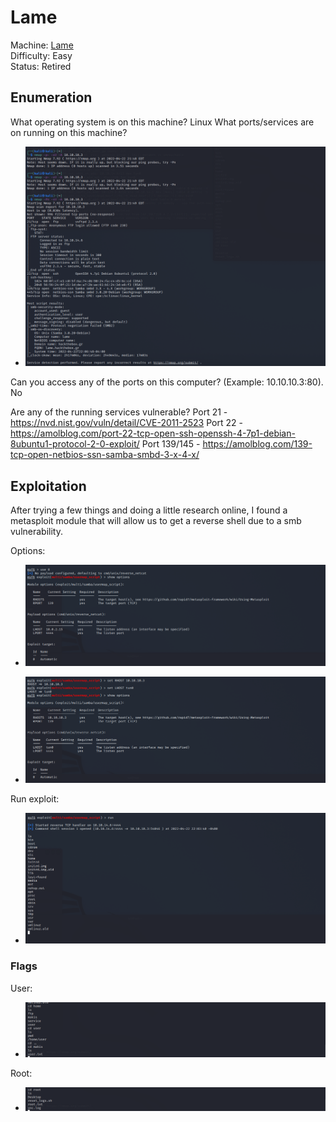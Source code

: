 # Lame

Machine: [Lame](https://app.hackthebox.com/machines/Lame)\
Difficulty: Easy\
Status: Retired



## Enumeration

What operating system is on this machine? Linux
What ports/services are on running on this machine?
- ![Results!](screenshots/1.png)

Can you access any of the ports on this computer? (Example: 10.10.10.3:80). No


Are any of the running services vulnerable?
Port 21 - https://nvd.nist.gov/vuln/detail/CVE-2011-2523
Port 22 - https://amolblog.com/port-22-tcp-open-ssh-openssh-4-7p1-debian-8ubuntu1-protocol-2-0-exploit/
Port 139/145 - https://amolblog.com/139-tcp-open-netbios-ssn-samba-smbd-3-x-4-x/


## Exploitation

After trying a few things and doing a little research online, I found a metasploit module that will allow us to get a reverse shell due to a smb vulnerability.


Options:
- ![Results!](screenshots/2.png)

- ![Results!](screenshots/3.png)


Run exploit:
- ![Results!](screenshots/4.png)


### Flags
User:
- ![Results!](screenshots/5.png)

Root: 
- ![Results!](screenshots/6.png)

